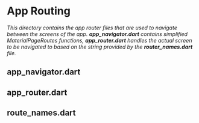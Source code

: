# App Routing
*This directory contains the app router files that are used to navigate between the screens of the app. **app_navigator.dart** contains simplified MaterialPageRoutes functions, **app_router.dart** handles the actual screen to be navigated to based on the string provided by the **router_names.dart** file.*

## app_navigator.dart

## app_router.dart

## route_names.dart